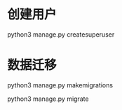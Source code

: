 创建用户
============
python3 manage.py createsuperuser

数据迁移
============
python3 manage.py makemigrations

python3 manage.py migrate
